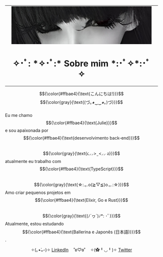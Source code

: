 <table>
    <tr>
        <td></td>
        <td>
            <img src="./1.jpg"/>
            <h1 align="center">✧･ﾟ: *✧･ﾟ:* Sobre mim *:･ﾟ✧*:･ﾟ✧</h1>
        </td>
        <td></td>
    </tr>
</table>

$${\color{#ffbae4}{\text{こんにちは!}}}$$ $${\color{gray}{\text{(づ｡◕‿‿◕｡)づ}}}$$ </br>
Eu me chamo $${\color{#ffbae4}{\text{Julie}}}$$ e sou apaixonada por $${\color{#ffbae4}{\text{desenvolvimento back-end}}}$$ </br>
$${\color{gray}{\text{૮⸝⸝> ̫ <⸝⸝ ა}}}$$ atualmente eu trabalho com $${\color{#ffbae4}{\text{TypeScript}}}$$</br>
$${\color{gray}{\text{☆:.｡.o(≧▽≦)o.｡.:☆}}}$$ Amo criar pequenos projetos em $${\color{#ffbae4}{\text{Elixir, Go e Rust}}}$$</br>
$${\color{gray}{\text{(ﾉ´ヮ´)ﾉ*: ･ﾟ}}}$$ Atualmente, estou estudando $${\color{#ffbae4}{\text{Ballerina e Japonês (日本語)}}}$$.</br>

<div align="center">
    <span>
        ✧(｡•̀ᴗ-)✧
        <a href="https://www.linkedin.com/in/nicaksks" target="_blank">LinkedIn</a>ㅤ
        <span>˚ʚ♡ɞ˚ㅤ</span>
        ✧(✿╹◡╹)✧
        <a href="https://x.com/nica_cpp" target="_blank">Twitter</a> 
    </span>
</div>
